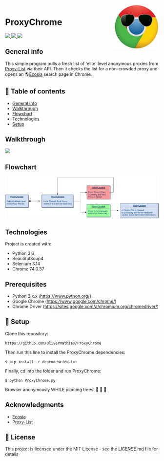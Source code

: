 <img src="images/proxychrome.png" align="right" />

# ProxyChrome          
<a href="https://github.com/SeleniumHQ/selenium">
      <img src="https://img.shields.io/badge/built%20with-Selenium-yellow.svg" />
    </a>
    <a href="https://www.python.org/">
    	<img src="https://img.shields.io/badge/built%20with-Python3-red.svg" />
    </a>
    <a href="https://pypi.org/project/beautifulsoup4/">
    	<img src="https://img.shields.io/badge/built%20with%20-BS4-green.svg" />
    </a>

## General info
This simple program pulls a fresh list of 'elite' level anonymous proxies from [Proxy-List](https://www.proxy-list.download) via their API. Then it checks the list for a non-crowded proxy and opens an :earth_americas:[Ecosia](https://www.ecosia.org/) search page in Chrome.

## 🚩 Table of contents
* [General info](#general-info)
* [Walkthrough](#walkthrough)
* [Flowchart](#flowchart)
* [Technologies](#technologies)
* [Setup](#setup)

## Walkthrough
![](http://g.recordit.co/6BhKNS7vRj.gif)

## Flowchart
![Flowchart](./images//ProxyChromeFlowChart.png)

## Technologies
Project is created with:
* Python 3.6
* BeautifulSoup4
* Selenium 3.14
* Chrome 74.0.37

## Prerequisites
* Python 3.x.x (https://www.python.org/)
* Google Chrome (https://www.google.com/chrome/)
* Chrome Driver (https://sites.google.com/a/chromium.org/chromedriver/)

## 💾 Setup
Clone this repository:
```
https://github.com/OliverMathias/ProxyChrome
```

Then run this line to install the ProxyChrome dependencies:
```
$ pip install -r dependencies.txt
```

Finally, cd into the folder and run ProxyChrome:
```
$ python ProxyChrome.py
```
Browser anonymously WHILE planting trees!
:seedling: :evergreen_tree: :deciduous_tree:


## Acknowledgments
* [Ecosia](https://www.ecosia.org/)
* [Proxy-List](https://www.proxy-list.download)

## 📜 License
This project is licensed under the MIT License - see the [LICENSE.md](LICENSE.md) file for details
